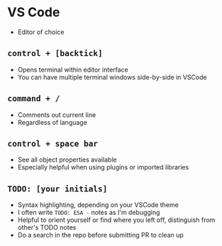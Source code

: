 # VS Code

- Editor of choice

## `control + [backtick]`

- Opens terminal within editor interface
- You can have multiple terminal windows side-by-side in VSCode

## `command + /`

- Comments out current line
- Regardless of language

## `control + space bar`

- See all object properties available
- Especially helpful when using plugins or imported libraries

## `TODO: [your initials]`

- Syntax highlighting, depending on your VSCode theme
- I often write `TODO: ESA -` notes as I'm debugging
- Helpful to orient yourself or find where you left off, distinguish from other's TODO notes
- Do a search in the repo before submitting PR to clean up
